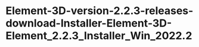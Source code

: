 # Element-3D-version-2.2.3-releases-download-Installer-Element-3D-Element_2.2.3_Installer_Win_2022.2